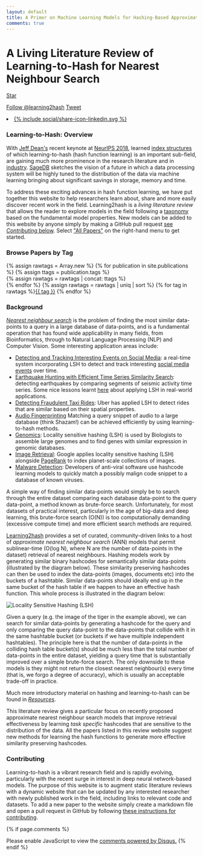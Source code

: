 ```yaml
---
layout: default
title: A Primer on Machine Learning Models for Hashing-Based Approximate Nearest Neighbour Search
comments: true
---
```

<!-- Place this tag in your head or just before your close body tag. -->
<script async defer src="https://buttons.github.io/buttons.js"></script>

# A Living Literature Review of Learning-to-Hash for Nearest Neighbour Search

<!-- Place this tag where you want the button to render. -->
<a class="github-button" href="https://github.com/learning2hash/learning2hash.github.io" data-icon="octicon-star" data-size="large" data-show-count="true" aria-label="Star learning2hash/learning2hash.github.io on GitHub">Star</a>
<!-- Place this tag where you want the button to render. -->
<a class="github-button" href="https://github.com/learning2hash" data-size="large" data-show-count="true" aria-label="Follow @learning2hash on GitHub">Follow @learning2hash</a>
<a href="https://twitter.com/share?ref_src=twsrc%5Etfw" class="twitter-share-button" data-show-count="false">Tweet</a><script async src="https://platform.twitter.com/widgets.js" charset="utf-8"></script>
<li class="linkedin">
      <a href="https://www.linkedin.com/shareArticle?mini=true&url={{ page.url | replace:'index.html','' | prepend: site.baseurl | prepend: site.url | uri_escape}}&title={{ page.title | default:"" | uri_escape}}" target="_blank">
        {% include social/share-icon-linkedin.svg %}
      </a>
    </li>

### Learning-to-Hash: Overview

With [Jeff Dean's](https://twitter.com/jeffdean/status/1063679694283857920?lang=en) recent keynote at [NeurIPS 2018](https://nips.cc/Conferences/2018), learned [index structures](https://dl.acm.org/citation.cfm?id=3196909) of which learning-to-hash (hash function learning) is an important sub-field, are gaining much more prominence in the research literature and in [industry](http://www.sysml.cc/doc/2018/43.pdf). [SageDB](https://ai.google/research/pubs/pub47669) sketches the vision of a future in which a data processing system will be highly tuned to the distribution of the data via machine learning bringing about significant savings in storage, memory and time. 

To address these exciting advances in hash function learning, we have put together this website to help researchers learn about, share and more easily discover recent work in the field. Learning2hash is a *living literature review* that allows the reader to explore models in the field following a [taxonomy](\base-taxonomy) based on the fundamental model properties. New models can be added to this website by anyone simply by making a GitHub pull request [see *Contributing* below](contributing.html). Select ["All Papers"](https://learning2hash.github.io/papers.html) on the right-hand menu to get started.

### Browse Papers by Tag

{% assign rawtags = Array.new %}
{% for publication in site.publications %}
  {% assign ttags = publication.tags  %}  
  {% assign rawtags = rawtags | concat: ttags %}  
{% endfor %}
{% assign rawtags = rawtags | uniq | sort %}
{% for tag in rawtags %}<tag><a href="/tags.html#{{ tag }}">{{ tag }}</a></tag> {% endfor %}

### Background

*[Nearest neighbour search](https://en.wikipedia.org/wiki/Nearest_neighbor_search)* is the problem of finding the most similar data-points to a query in a large database of data-points, and is a fundamental operation that has found wide applicability in many fields, from Bioinformatics, through to Natural Language Processing (NLP) and Computer Vision. Some interesting application areas include:

* [Detecting and Tracking Interesting Events on Social Media](https://www.aclweb.org/anthology/P14-5007): a real-time system incorporating LSH to detect and track interesting [social media events](http://seanjmoran.com/pdfs/sigir16_embeddings.pdf) over time.
* [Earthquake Hunting with Efficient Time Series Similarity Search](https://dawn.cs.stanford.edu/2018/09/05/quake/): detecting earthquakes by comparing segments of seismic activity time series. Some nice lessons learnt [here](http://www.vldb.org/pvldb/vol11/p1674-rong.pdf) about applying LSH in real-world applications.
* [Detecting Fraudulent Taxi Rides](https://eng.uber.com/lsh/): Uber has applied LSH to detect rides that are similar based on their spatial properties.
* [Audio Fingerprinting](https://santhoshhari.github.io/Locality-Sensitive-Hashing/) Matching a query snippet of audio to a large database (think Shazam!) can be achieved efficiently by using learning-to-hash methods.
* [Genomics](https://www.ncbi.nlm.nih.gov/pubmed/26006009): Locality sensitive hashing (LSH) is used by Biologists to assemble large genomes and to find genes with similar expression in genomic databases.
* [Image Retrieval](https://ai.google/research/pubs/pub34634): Google applies locality sensitive hashing (LSH) alongside [PageRank](https://en.wikipedia.org/wiki/PageRank) to index planet-scale collections of images.
* [Malware Detection](https://media.kaspersky.com/en/enterprise-security/Kaspersky-Lab-Whitepaper-Machine-Learning.pdf): Developers of anti-viral software use hashcode learning models to quickly match a possibly malign code snippet to a database of known viruses.

A simple way of finding similar data-points would simply be to search through the entire dataset comparing each database data-point to the query data-point, a method known as brute-force search. Unfortunately, for most datasets of practical interest, particularly in the age of big-data and deep learning, this brute-force search (O(N)) is too computationally demanding (excessive compute time) and more efficient search methods are required.

[Learning2hash](https://learning2hash.github.io/papers.html) provides a set of curated, community-driven links to a host of *approximate nearest neighbour search* (ANN) models that permit sublinear-time (O(log N), where N are the number of data-points in the dataset) retrieval of nearest neighbours. Hashing models work by generating similar binary hashcodes for semantically similar data-points (illustrated by the diagram below). These similarity preserving hashcodes can then be used to index the data-points (images, documents etc) into the buckets of a hashtable. Similar data-points should ideally end up in the same bucket of the hash table if we happen to have an effective hash function. This whole process is illustrated in the diagram below:

![Locality Sensitive Hashing (LSH)](/public/media/hashing.png?raw=true "Locality Sensitive 
Hashing (LSH)")

Given a query (e.g. the image of the tiger in the example above), we can search for similar data-points by generating a hashcode for the query and only comparing the query data-point to the data-points that collide with it in the same hashtable bucket (or buckets if we have multiple independent hashtables). The principle here is that the number of data-points in the colliding hash table bucket(s) should be much less than the total number of data-points in the entire dataset, yielding a query time that is substantially improved over a simple brute-force search. The only downside to these models is they might not return the closest nearest neighbour(s) every time (that is, we forgo a degree of accuracy), which is usually an acceptable trade-off in practice. 

Much more introductory material on hashing and learning-to-hash can be found in [*Resources*](resources.html).

This literature review gives a particular focus on recently proposed approximate nearest neighbour search models that improve retrieval effectiveness by learning *task specific* hashcodes that are sensitive to the distribution of the data. All the papers listed in this review website suggest new methods for learning the hash functions to generate more effective similarity preserving hashcodes.

### Contributing

Learning-to-hash is a vibrant research field and is rapidly evolving, particularly with the recent surge in interest in deep neural network-based models. The purpose of this website is to augment static literature reviews with a dynamic website that can be updated by any interested researcher with newly published work in the field, including links to relevant code and datasets. To add a new paper to the website simply create a markdown file and open a pull request in GitHub by following [these instructions for contributing](contributing.html).

{% if page.comments %}
<div id="disqus_thread"></div>
<script>

/**
*  RECOMMENDED CONFIGURATION VARIABLES: EDIT AND UNCOMMENT THE SECTION BELOW TO INSERT DYNAMIC VALUES FROM YOUR PLATFORM OR CMS.
*  LEARN WHY DEFINING THESE VARIABLES IS IMPORTANT: https://disqus.com/admin/universalcode/#configuration-variables*/
/*
var disqus_config = function () {
this.page.url = https://learning2hash.github.io/index.html;  // Replace PAGE_URL with your page's canonical URL variable
this.page.identifier = learning2hash/index; // Replace PAGE_IDENTIFIER with your page's unique identifier variable
};
*/
(function() { // DON'T EDIT BELOW THIS LINE
var d = document, s = d.createElement('script');
s.src = 'https://https-learning2hash-github-io-index-html.disqus.com/embed.js';
s.setAttribute('data-timestamp', +new Date());
(d.head || d.body).appendChild(s);
})();
</script>
<noscript>Please enable JavaScript to view the <a href="https://disqus.com/?ref_noscript">comments powered by Disqus.</a></noscript>
{% endif %}
